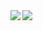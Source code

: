 <a href="https://github-readme-stats.vercel.app/api?username=bryanseah234&show_icons=true&theme=tokyonight&count_private=true">
  <img align="left" src="https://github-readme-stats.vercel.app/api?username=bryanseah234&show_icons=true&theme=radical&count_private=true" />
</a>

<a href="https://github-readme-stats.vercel.app/api/top-langs/?username=bryanseah234&show_icons=true&theme=tokyonight">
  <img align="left" src="https://github-readme-stats.vercel.app/api/top-langs/?username=bryanseah234&show_icons=true&theme=radical" />
</a>
